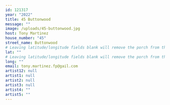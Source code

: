 ```yaml
---
id: 121317
year: "2022"
title: 45 Buttonwood
message: ""
image: /uploads/45-buttonwood.jpg
host: Tony Martinez
house_number: "45"
street_name: Buttonwood
# Leaving latitude/longitude fields blank will remove the porch from the Porchfest map.
lat: ""
# Leaving latitude/longitude fields blank will remove the porch from the Porchfest map.
long: ""
email: tony.martinez.fp@gail.com
artist12: null
artist1: null
artist2: null
artist3: null
artist4: ""
artist5: ""
---
```

